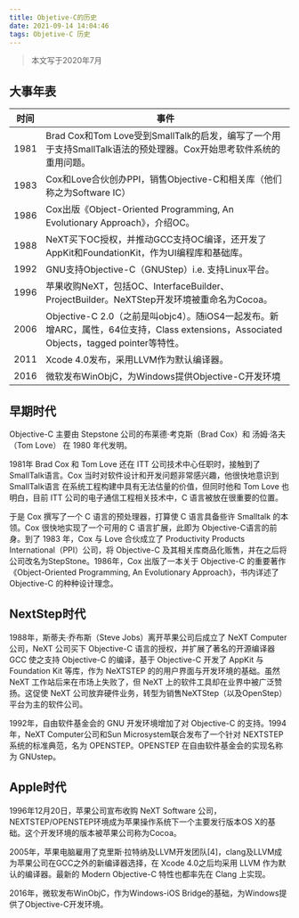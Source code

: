 ```yaml
---
title: Objetive-C的历史
date: 2021-09-14 14:04:46
tags: Objetive-C 历史
---
```


> 本文写于2020年7月

## 大事年表

| 时间 |        事件 |
|--|--|
| 1981 |        Brad Cox和Tom Love受到SmallTalk的启发，编写了一个用于支持SmallTalk语法的预处理器。Cox开始思考软件系统的重用问题。 |
| 1983 |        Cox和Love合伙创办PPI，销售Objective-C和相关库（他们称之为Software IC） |
| 1986 |        Cox出版《Object-Oriented Programming, An Evolutionary Approach》，介绍OC。 |
| 1988 |        NeXT买下OC授权，并推动GCC支持OC编译，还开发了AppKit和FoundationKit，作为UI编程库和基础库。 |
| 1992 |        GNU支持Objective-C（GNUStep）i.e. 支持Linux平台。 |
| 1996 |        苹果收购NeXT，包括OC、InterfaceBuilder、ProjectBuilder。NeXTStep开发环境被重命名为Cocoa。 |
| 2006 |        Objective-C 2.0（之前是叫objc4）。随iOS4一起发布。新增ARC，属性，64位支持，Class extensions，Associated Objects，tagged pointer等特性。 |
| 2011 |        Xcode 4.0发布，采用LLVM作为默认编译器。 |
| 2016 |        微软发布WinObjC，为Windows提供Objective-C开发环境 |
## 早期时代
Objective-C 主要由 Stepstone 公司的布莱德·考克斯（Brad Cox）和 汤姆·洛夫（Tom Love） 在 1980 年代发明。

1981年 Brad Cox 和 Tom Love 还在 ITT 公司技术中心任职时，接触到了 SmallTalk语言。Cox 当时对软件设计和开发问题非常感兴趣，他很快地意识到 SmallTalk语言 在系统工程构建中具有无法估量的价值，但同时他和 Tom Love 也明白，目前 ITT 公司的电子通信工程相关技术中，C 语言被放在很重要的位置。

于是 Cox 撰写了一个 C 语言的预处理器，打算使 C 语言具备些许 Smalltalk 的本领。Cox 很快地实现了一个可用的 C 语言扩展，此即为 Objective-C语言的前身。到了 1983 年，Cox 与 Love 合伙成立了 Productivity Products International（PPI）公司，将 Objective-C 及其相关库商品化贩售，并在之后将公司改名为StepStone。1986年，Cox 出版了一本关于 Objective-C 的重要著作《Object-Oriented Programming, An Evolutionary Approach》，书内详述了 Objective-C 的种种设计理念。

## NextStep时代
1988年，斯蒂夫·乔布斯（Steve Jobs）离开苹果公司后成立了 NeXT Computer 公司，NeXT 公司买下 Objective-C 语言的授权，并扩展了著名的开源编译器GCC 使之支持 Objective-C 的编译，基于 Objective-C 开发了 AppKit 与 Foundation Kit 等库，作为 NeXTSTEP 的的用户界面与开发环境的基础。虽然 NeXT 工作站后来在市场上失败了，但 NeXT 上的软件工具却在业界中被广泛赞扬。这促使 NeXT 公司放弃硬件业务，转型为销售NeXTStep（以及OpenStep）平台为主的软件公司。

1992年，自由软件基金会的 GNU 开发环境增加了对 Objective-C 的支持。1994年，NeXT Computer公司和Sun Microsystem联合发布了一个针对 NEXTSTEP 系统的标准典范，名为 OPENSTEP。OPENSTEP 在自由软件基金会的实现名称为 GNUstep。


## Apple时代
1996年12月20日，苹果公司宣布收购 NeXT Software 公司，NEXTSTEP/OPENSTEP环境成为苹果操作系统下一个主要发行版本OS X的基础。这个开发环境的版本被苹果公司称为Cocoa。

2005年，苹果电脑雇用了克里斯·拉特纳及LLVM开发团队[4]，clang及LLVM成为苹果公司在GCC之外的新编译器选择，在 Xcode 4.0之后均采用 LLVM 作为默认的编译器。最新的 Modern Objective-C 特性也都率先在 Clang 上实现。

2016年，微软发布WinObjC，作为Windows-iOS Bridge的基础，为Windows提供了Objective-C开发环境。
